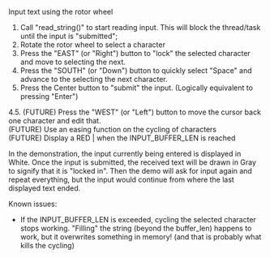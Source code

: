 Input text using the rotor wheel

1. Call "read_string()" to start reading input. 
    This will block the thread/task until the input is "submitted";
2. Rotate the rotor wheel to select a character
3. Press the "EAST" (or "Right") button to "lock" the selected character and move to selecting the next.
4. Press the "SOUTH" (or "Down") button to quickly select "Space" and advance to the selecting the next character.
5. Press the Center button to "submit" the input. (Logically equivalent to pressing "Enter")

4.5. (FUTURE) Press the "WEST" (or "Left") button to move the cursor back one character and edit that.
<br>(FUTURE) Use an easing function on the cycling of characters
<br>(FUTURE) Display a RED | when the INPUT_BUFFER_LEN is reached

In the demonstration, the input currently being entered is displayed in White. Once the input is submitted, the received text will be drawn in Gray to signify that it is "locked in". Then the demo will ask for input again and repeat everything, but the input would continue from where the last displayed text ended.

Known issues:
- If the INPUT_BUFFER_LEN is exceeded, cycling the selected character stops working. "Filling" the string (beyond the buffer_len) happens to work, but it overwrites something in memory! (and that is probably what kills the cycling)
